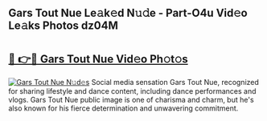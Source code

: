 ## Gars Tout Nue Le𝚊k𝚎d N𝚞𝚍e - Part-O4u Vid𝚎o Le𝚊ks Photos dz04M

# <h2><a href="http://fb30g25.evod.top/?m=Gars+Tout+Nue">🔗 👉🔴 Gars Tout Nue Vid𝚎o Ph𝚘t𝚘s</a></h2>

[![Gars Tout Nue N𝚞d𝚎s](https://i.imgur.com/8V9OHl7.gif)](http://fb30g25.evod.top/?m=Gars+Tout+Nue)
Social media sensation Gars Tout Nue, recognized for sharing lifestyle and dance content, including dance performances and vlogs. Gars Tout Nue public image is one of charisma and charm, but he's also known for his fierce determination and unwavering commitment. 
